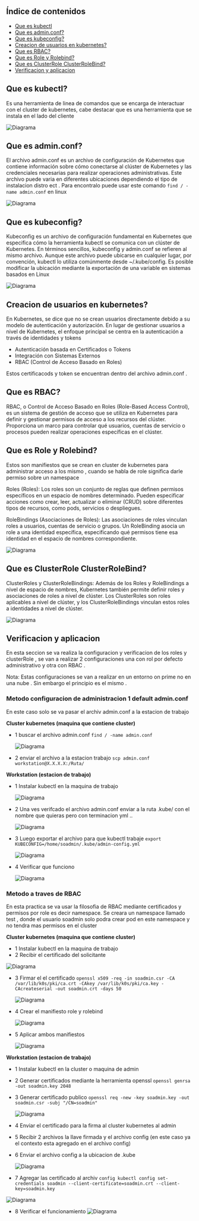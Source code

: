 ## Índice de contenidos
* [Que es kubectl](#item1)
* [Que es admin.conf?](#item2)
* [Que es kubeconfig?](#item3)
* [Creacion de usuarios en kubernetes?](#item4)
* [Que es RBAC?](#item5)
* [Que es Role y  Rolebind?](#item6)
* [Que es ClusterRole ClusterRoleBind?](#item7)
* [Verificacion y aplicacion](#item8)

<a name="item1"></a>
## Que es kubectl?

Es una herramienta de linea de comandos que se encarga de interactuar con el cluster de kubernetes, cabe destacar que es una herramienta que se instala en el lado del cliente 

![Diagrama](https://github.com/Andherson333333/k8s/blob/main/RBAC/imagenes/rbac-3.PNG)

<a name="item2"></a>
## Que es admin.conf?

El archivo admin.conf es un archivo de configuración de Kubernetes que contiene información sobre cómo conectarse al clúster de Kubernetes y las credenciales necesarias para realizar operaciones administrativas. Este archivo puede varia en  diferentes ubicaciones dependiendo el tipo de instalacion distro ect . Para encontralo puede usar este comando `find / -name admin.conf` en linux

![Diagrama](https://github.com/Andherson333333/k8s/blob/main/RBAC/imagenes/rbac-4.PNG)

<a name="item3"></a>
## Que es kubeconfig?

Kubeconfig es un archivo de configuración fundamental en Kubernetes que especifica cómo la herramienta kubectl se comunica con un clúster de Kubernetes. En términos sencillos, kubeconfig y admin.conf se refieren al mismo archivo. Aunque este archivo puede ubicarse en cualquier lugar, por convención, kubectl lo utiliza comúnmente desde ~/.kube/config. Es posible modificar la ubicación mediante la exportación de una variable en sistemas basados en Linux

![Diagrama](https://github.com/Andherson333333/k8s/blob/main/RBAC/imagenes/rbac-2.PNG)

<a name="item4"></a>
## Creacion de usuarios en kubernetes?

En Kubernetes, se dice que no se crean usuarios directamente debido a su modelo de autenticación y autorización. En lugar de gestionar usuarios a nivel de Kubernetes, el enfoque principal se centra en la autenticación a través de identidades y tokens

- Autenticación basada en Certificados o Tokens
- Integración con Sistemas Externos
- RBAC (Control de Acceso Basado en Roles)

Estos certificacods y token se encuentran dentro del archivo admin.conf .

<a name="item5"></a>
## Que es RBAC?

RBAC, o Control de Acceso Basado en Roles (Role-Based Access Control), es un sistema de gestión de acceso que se utiliza en Kubernetes para definir y gestionar permisos de acceso a los recursos del clúster. Proporciona un marco para controlar qué usuarios, cuentas de servicio o procesos pueden realizar operaciones específicas en el clúster.

<a name="item6"></a>
## Que es Role y  Rolebind?

Estos son manifiestos que se crean en cluster de kubernetes para administrar acceso a los mismo , cuando se habla de role significa darle permiso sobre un namespace 

Roles (Roles): Los roles son un conjunto de reglas que definen permisos específicos en un espacio de nombres determinado. Pueden especificar acciones como crear, leer, actualizar o eliminar (CRUD) sobre diferentes tipos de recursos, como pods, servicios o despliegues.

RoleBindings (Asociaciones de Roles): Las asociaciones de roles vinculan roles a usuarios, cuentas de servicio o grupos. Un RoleBinding asocia un role a una identidad específica, especificando qué permisos tiene esa identidad en el espacio de nombres correspondiente.

![Diagrama](https://github.com/Andherson333333/k8s/blob/main/RBAC/imagenes/rbac-5.PNG)

<a name="item7"></a>
## Que es ClusterRole ClusterRoleBind?

ClusterRoles y ClusterRoleBindings: Además de los Roles y RoleBindings a nivel de espacio de nombres, Kubernetes también permite definir roles y asociaciones de roles a nivel de clúster. Los ClusterRoles son roles aplicables a nivel de clúster, y los ClusterRoleBindings vinculan estos roles a identidades a nivel de clúster.

![Diagrama](https://github.com/Andherson333333/k8s/blob/main/RBAC/imagenes/rbac-6.PNG)

<a name="item1"></a>
## Verificacion y aplicacion

En esta seccion se va realiza la configuracion y verificacion de los roles y clusterRole , se van a realizar 2 configuraciones una con rol por defecto administrativo y otra con RBAC .

Nota: Estas configuraciones se van a realizar en un entorno on prime no en una nube . Sin embargo el principio es el mismo .


### Metodo configuracion de administracion 1 default admin.conf

En este caso solo se va pasar el archiv admin.conf a la estacion de trabajo 

**Cluster kubernetes (maquina que contiene cluster)**

- 1 buscar el archivo admin.conf `find / -name admin.conf`
  
  ![Diagrama](https://github.com/Andherson333333/k8s/blob/main/RBAC/imagenes/rbac-9.PNG)
  
- 2 enviar el archivo a la estacion trabajo `scp admin.conf workstation@X.X.X.X:/Ruta/`

**Workstation (estacion de trabajo)**

- 1 Instalar kubectl en la maquina de trabajo
  
  ![Diagrama](https://github.com/Andherson333333/k8s/blob/main/RBAC/imagenes/rbac-11.PNG)
  
- 2 Una ves verifcado el archivo admin.conf enviar a la ruta .kube/ con el nombre que quieras pero con terminacion yml ..
  
  ![Diagrama](https://github.com/Andherson333333/k8s/blob/main/RBAC/imagenes/rbac-12.PNG)
  
- 3 Luego exportar el archivo para que kubectl trabaje `export KUBECONFIG=/home/soadmin/.kube/admin-config.yml`
  
   ![Diagrama](https://github.com/Andherson333333/k8s/blob/main/RBAC/imagenes/rbac-13.PNG)
  
- 4 Verificar que funciono
  
   ![Diagrama](https://github.com/Andherson333333/k8s/blob/main/RBAC/imagenes/rbac-14.PNG)

### Metodo a traves de RBAC

En esta practica se va usar la filosofia de RBAC mediante certificados y permisos por role es decir namespace. Se creara un namespace llamado test , donde el usuario soadmin solo podra crear pod en este namespace y no tendra mas permisos en el cluster

**Cluster kubernetes (maquina que contiene cluster)**

- 1 Instalar kubectl en la maquina de trabajo
- 2 Recibir el certificado del solicitante

 ![Diagrama](https://github.com/Andherson333333/k8s/blob/main/RBAC/imagenes/rbac-15%20-%20copia.PNG)

- 3 Firmar el el certificado  `openssl x509 -req -in soadmin.csr -CA /var/lib/k0s/pki/ca.crt -CAkey /var/lib/k0s/pki/ca.key -CAcreateserial -out soadmin.crt -days 50`
  
  ![Diagrama](https://github.com/Andherson333333/k8s/blob/main/RBAC/imagenes/rbac-16%20-%20copia.PNG)
  
- 4 Crear el manifiesto role y rolebind
  
  ![Diagrama](https://github.com/Andherson333333/k8s/blob/main/RBAC/imagenes/rbac-17.PNG)
  
- 5 Aplicar ambos manifiestos
  
  ![Diagrama](https://github.com/Andherson333333/k8s/blob/main/RBAC/imagenes/rbac-18.PNG)

**Workstation (estacion de trabajo)**

- 1 Instalar kubectl en la cluster o maquina de admin
- 2 Generar certificados mediante la herramienta openssl `openssl genrsa -out soadmin.key 2048`
- 3 Generar certificado publico `openssl req -new -key soadmin.key -out soadmin.csr -subj "/CN=soadmin"`
  
   ![Diagrama](https://github.com/Andherson333333/k8s/blob/main/RBAC/imagenes/rbac-19.PNG)
  
- 4 Enviar el certificado para la firma al cluster kubernetes al admin
- 5 Recibir 2 archivos la llave firmada y el archivo config (en este caso ya el contexto esta agregado en el archivo config)
- 6 Enviar el archivo config a la ubicacion de .kube 
  
   ![Diagrama](https://github.com/Andherson333333/k8s/blob/main/RBAC/imagenes/rbac-20.PNG)
  
- 7 Agregar las certificado al archiv `config kubectl config set-credentials soadmin --client-certificate=soadmin.crt --client-key=soadmin.key`

 ![Diagrama](https://github.com/Andherson333333/k8s/blob/main/RBAC/imagenes/rbac-21.PNG)

- 8 Verificar el funcionamiento
   ![Diagrama](https://github.com/Andherson333333/k8s/blob/main/RBAC/imagenes/rba-23.PNG)













